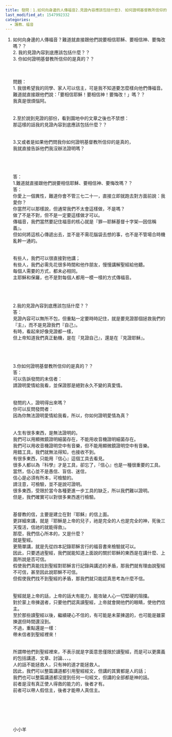 ```yaml
---
title: 發問：1.如何向身邊的人傳福音2.見證內容應該包括什麼3. 如何證明基督教所信仰的是真的
last_modified_at: 1547992332
categories:
  - 護教、福音
---
```


1.	如何向身邊的人傳福音？難道就直接跟他們說要相信耶穌、要相信神、要悔改嗎？？<br>2.	我的見證內容到底應該包括什麼？？<br>3.	你如何證明基督教所信仰的是真的？？<br><!--more--><br><br><br>問題：<br>1. 我很希望我的同學、家人可以信主，可是我不知道要怎麼樣向他們傳福音。<br>難道就直接跟他們說：「要相信耶穌！要相信神！要悔改！」嗎？？<br>我真是很煩惱阿。<br> <br><br>2.至於說到見證的部份，看到園地中的文章之後也不禁想：<br>那這樣的話我的見證內容到底應該包括什麼？？<br><br> <br>3.又或者是如果他們問我你如何證明基督教所信仰的是真的，<br>我就直接告訴他們我沒辦法證明嗎？<br><br><br><br><br>答：<br>1.難道就直接跟他們說要相信耶穌、要相信神、要悔改嗎？？<br>答：<br>你愛上一個異性，難道你會不管三七二十一，直接立即就跑去對方面前說：我愛你？<br>你當然可以那樣說，但通常我們不太會這樣做，不是嗎？<br>做了不是不對，但不是一定要這樣做才可以。<br>傳福音，我們當然要記住福音的核心就是『罪—耶穌基督十字架—因信稱義』。<br>但如何將這核心傳遞出去，並不是不需花腦袋去想的事，也不是不管場合時機亂幹一通的。<br><br><br>有些人，我們可以很直接對他講；<br>有些人，我們必需先花很多時間和他作朋友，慢慢講解聖經給他聽。<br>每個人需要的方式，都未必相同。<br>主耶穌和保羅，也不是對每個人都用一模一樣的方式傳福音。<br> <br><br><br><br>2.我的見證內容到底應該包括什麼？？<br>答：<br>見證內容可以無所不包，但重點一定要時時記住，就是要見證那個拯救我們的『主』，而不是見證我們『自己』。<br>有時，看起來好像見證都一樣，<br>但上帝知道我們真正動機，是在『見證自己』，還是在『見證耶穌』。<br> <br><br><br><br>3.你如何證明基督教所信仰的是真的？？<br>答：<br>可以告訴發問的未信者：<br>請證明愛情給我看，並保證那是絕對永久不變的真愛情。<br><br><br>發問的人，證明得出來嗎？<br>你可以反問發問者：<br>因為你無法證明愛情給我看，所以，你如何證明愛情為真？<br><br><br>人生有很多東西，是無法證明的。<br>我們可以用顯微鏡證明細菌存在，不能用收音機證明細菌存在。<br>我們可以用收音機證明空中有音樂，但不能用顯微鏡證明空中有音樂。<br>用錯工具，我們就無法得知，也接收不到。<br>有很多東西，只能用『信心』這個工具去看見。<br>很多人都以為『科學』才是工具，卻忘了，『信心』也是一種很重要的工具。<br>當然，信心並不是愚信、盲信、迷信，<br>信心是必須有所本，可檢驗的。<br>請注意，可檢驗，並不是說可證明。<br>很多東西，受限於當今各種更進一步工具的缺乏，所以我們難以證明。<br>但是，我們確實可以對很多東西進行檢驗。<br><br><br>基督教的信，主要是建立在對『耶穌』的信上面。<br>更詳細來講，就是『耶穌是上帝的兒子，祂是完全的人也是完全的神，死後三天復活，信祂的就能得救』。<br>那麼，我們信心所本的，又是什麼？<br>就是聖經。<br>更簡單講，就是先從四本記錄耶穌言行的福音書來檢驗就可以。<br>因此，只要透過聖經，我們就能知道上面說的關於耶穌的東西是在講什麼、上面所說是否可信。<br>假使我們真能找到聖經對耶穌言行記錄與講述的矛盾，那我們就有理由說聖經不可信，甚至因此說耶穌不可信。<br>但假使我們找不到聖經的矛盾，那我們就只能認真思考為什麼不信。<br><br><br>聖經就是上帝的話，上帝的話大有能力，能攻破人心一切堅硬的阻擋。<br>對於蒙上帝揀選者，只要他們認真讀聖經，上帝就會開他們的眼睛，使他們信主。<br>至於那些讀聖經以後，繼續硬心不信的，有可能是未蒙揀選的，也可能是雖蒙揀選但時間還沒到。<br>不過，重點還是一樣：<br>帶未信者到聖經裡來！<br><br><br>所謂帶他們到聖經裡來，不表示就是字面意思僅限於讀聖經，而是可以更廣義的包括講道、文章、討論、、、。<br>人的話不能拯救人，只有神的道才能拯救人。<br>因此，我們可以整篇講道都引用聖經經文，但講的其實都是人的話；<br>我們也可以整篇講道都沒提到任何一句經文，但講的全部都是神的話。<br>前者是沒有真正使人得救的能力的，後者才有。<br>前者可以帶人假信主，後者才能帶人真信主。<br><br> <br><br><br><br><br>小小羊<br><br><br><br><br><br><br><br><br>
